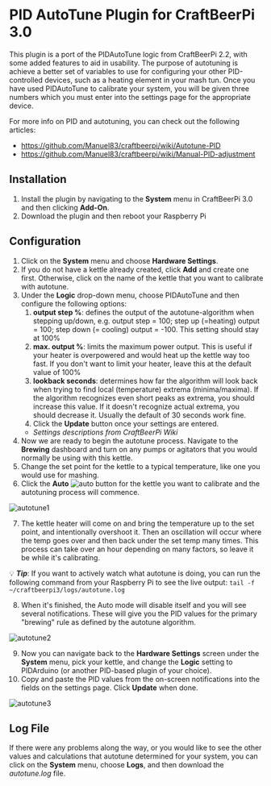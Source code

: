 # PID AutoTune Plugin for CraftBeerPi 3.0

This plugin is a port of the PIDAutoTune logic from CraftBeerPi 2.2, with some added features to aid in usability. The purpose of autotuning is achieve a better set of variables to use for configuring your other PID-controlled devices, such as a heating element in your mash tun. Once you have used PIDAutoTune to calibrate your system, you will be given three numbers which you must enter into the settings page for the appropriate device. 

For more info on PID and autotuning, you can check out the following articles:
- https://github.com/Manuel83/craftbeerpi/wiki/Autotune-PID
- https://github.com/Manuel83/craftbeerpi/wiki/Manual-PID-adjustment

## Installation

1. Install the plugin by navigating to the **System** menu in CraftBeerPi 3.0 and then clicking **Add-On**.
2. Download the plugin and then reboot your Raspberry Pi

## Configuration

1. Click on the **System** menu and choose **Hardware Settings**.
2. If you do not have a kettle already created, click **Add** and create one first. Otherwise, click on the name of the kettle that you want to calibrate with autotune.
3. Under the **Logic** drop-down menu, choose PIDAutoTune and then configure the following options:    
    1. **output step %**: defines the output of the autotune-algorithm when stepping up/down, e.g. output step = 100; step up (=heating) output = 100; step down (= cooling) output = -100. This setting should stay at 100%    
    2. **max. output %**: limits the maximum power output. This is useful if your heater is overpowered and would heat up the kettle way too fast. If you don't want to limit your heater, leave this at the default value of 100%
    3. **lookback seconds**: determines how far the algorithm will look back when trying to find local (temperature) extrema (minima/maxima). If the algorithm recognizes even short peaks as extrema, you should increase this value. If it doesn't recognize actual extrema, you should decrease it. Usually the default of 30 seconds work fine.
    4. Click the **Update** button once your settings are entered.
    - *Settings descriptions from CraftBeerPi Wiki*
4. Now we are ready to begin the autotune process. Navigate to the **Brewing** dashboard and turn on any pumps or agitators that you would normally be using with this kettle.
5. Change the set point for the kettle to a typical temperature, like one you would use for mashing.
6. Click the **Auto** ![auto](https://user-images.githubusercontent.com/29404417/27567034-3a429f70-5ab7-11e7-90ef-2ff21645febf.png) button for the kettle you want to calibrate and the autotuning process will commence.

![autotune1](https://user-images.githubusercontent.com/29404417/27567079-73b1450e-5ab7-11e7-9b34-537d75049d74.jpg)

7. The kettle heater will come on and bring the temperature up to the set point, and intentionally overshoot it. Then an oscillation will occur where the temp goes over and then back under the set temp many times. This process can take over an hour depending on many factors, so leave it be while it's calibrating.

:bulb: ***Tip***: If you want to actively watch  what autotune is doing, you can run the following command from your Raspberry Pi to see the live output: `tail -f ~/craftbeerpi3/logs/autotune.log`

8. When it's finished, the Auto mode will disable itself and you will see several notifications. These will give you the PID values for the primary "brewing" rule as defined by the autotune algorithm.

![autotune2](https://user-images.githubusercontent.com/29404417/27567047-4f682366-5ab7-11e7-8900-09473197996d.jpg)

9. Now you can navigate back to the **Hardware Settings** screen under the **System** menu, pick your kettle, and change the **Logic** setting to PIDArduino (or another PID-based plugin of your choice).
10. Copy and paste the PID values from the on-screen notifications into the fields on the settings page. Click **Update** when done.

![autotune3](https://user-images.githubusercontent.com/29404417/27567038-44cb81be-5ab7-11e7-94ac-b2934528dfa3.jpg)

## Log File

If there were any problems along the way, or you would like to see the other values and calculations that autotune determined for your system, you can click on the **System** menu, choose **Logs**, and then download the *autotune.log* file.
